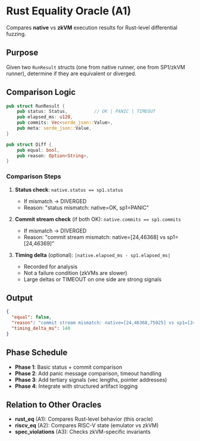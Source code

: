 # Rust Equality Oracle (A1)

Compares **native** vs **zkVM** execution results for Rust-level differential fuzzing.

## Purpose

Given two `RunResult` structs (one from native runner, one from SP1/zkVM runner), determine if they are equivalent or diverged.

## Comparison Logic

```rust
pub struct RunResult {
    pub status: Status,          // OK | PANIC | TIMEOUT
    pub elapsed_ms: u128,
    pub commits: Vec<serde_json::Value>,
    pub meta: serde_json::Value,
}

pub struct Diff {
    pub equal: bool,
    pub reason: Option<String>,
}
```

### Comparison Steps

1. **Status check**: `native.status == sp1.status`
   - If mismatch → DIVERGED
   - Reason: "status mismatch: native=OK, sp1=PANIC"

2. **Commit stream check** (if both OK): `native.commits == sp1.commits`
   - If mismatch → DIVERGED
   - Reason: "commit stream mismatch: native=[24,46368] vs sp1=[24,46369]"

3. **Timing delta** (optional): `|native.elapsed_ms - sp1.elapsed_ms|`
   - Recorded for analysis
   - Not a failure condition (zkVMs are slower)
   - Large deltas or TIMEOUT on one side are strong signals

## Output

```json
{
  "equal": false,
  "reason": "commit stream mismatch: native=[24,46368,75025] vs sp1=[24,46368,75026]",
  "timing_delta_ms": 140
}
```

## Phase Schedule

- **Phase 1**: Basic status + commit comparison
- **Phase 2**: Add panic message comparison, timeout handling
- **Phase 3**: Add tertiary signals (vec lengths, pointer addresses)
- **Phase 4**: Integrate with structured artifact logging

## Relation to Other Oracles

- **rust_eq** (A1): Compares Rust-level behavior (this oracle)
- **riscv_eq** (A2): Compares RISC-V state (emulator vs zkVM)
- **spec_violations** (A3): Checks zkVM-specific invariants

